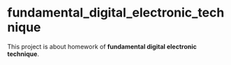 # fundamental_digital_electronic_technique
This project is about homework of **fundamental digital electronic technique**.
